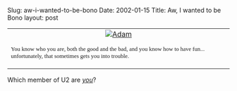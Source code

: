 Slug: aw-i-wanted-to-be-bono
Date: 2002-01-15
Title: Aw, I wanted to be Bono
layout: post

<table><td><center><a href="http://www.spacetowns.com/tests/test.htm"><img alt="Adam" border="0" src="http://www.spacetowns.com/tests/adam.jpg" /></a></center>
<p><font face="verdana" size="2">
You know who you are, both the good and the bad, and you know how to have fun... unfortunately, that sometimes gets you into trouble.
</font></p></td></table>

Which member of U2 are <a href="http://www.spacetowns.com/tests/test.htm"><i>you</i></a>?
